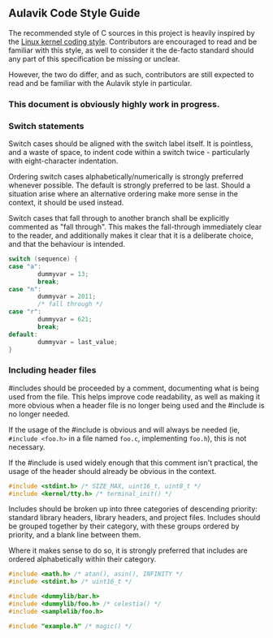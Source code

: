 ## Aulavik Code Style Guide
The recommended style of C sources in this project is heavily inspired by the
[Linux kernel coding style](https://www.kernel.org/doc/html/v4.10/process/coding-style.html).
Contributors are encouraged to read and be familiar with this style, as well to
consider it the de-facto standard should any part of this specification be 
missing or unclear.

However, the two do differ, and as such, contributors are still expected to 
read and be familiar with the Aulavik style in particular. 

### This document is obviously highly work in progress.

### Switch statements

Switch cases should be aligned with the switch label itself. It is pointless, 
and a waste of space, to indent code within a switch twice - particularly with
eight-character indentation. 

Ordering switch cases alphabetically/numerically is strongly preferred whenever
possible. The default is strongly preferred to be last. Should a situation 
arise where an alternative ordering make more sense in the context, it 
should be used instead.

Switch cases that fall through to another branch shall be explicitly commented
as "fall through". This makes the fall-through immediately clear to the reader, 
and additionally makes it clear that it is a deliberate choice, and that the 
behaviour is intended.

```c
switch (sequence) {
case "a":
        dummyvar = 13;
        break;
case "n":
        dummyvar = 2011;
        /* fall through */
case "r":
        dummyvar = 621;
        break;
default:
        dummyvar = last_value;
}
```

### Including header files

#includes should be proceeded by a comment, documenting what is being used 
from the file. This helps improve code readability, as well as making it more
obvious when a header file is no longer being used and the #include is no 
longer needed.

If the usage of the #include is obvious and will always be needed (ie, 
`#include <foo.h>` in a file named `foo.c`, implementing `foo.h`), this is not 
necessary.

If the #include is used widely enough that this comment isn't practical, the
usage of the header should already be obvious in the context.

```c
#include <stdint.h> /* SIZE_MAX, uint16_t, uint8_t */
#include <kernel/tty.h> /* terminal_init() */
```

Includes should be broken up into three categories of descending priority: 
standard library headers, library headers, and project files. Includes should
be grouped together by their category, with these groups ordered by priority, 
and a blank line between them. 

Where it makes sense to do so, it is strongly preferred that includes are 
ordered alphabetically within their category.

```c
#include <math.h> /* atan(), asin(), INFINITY */
#include <stdint.h> /* uint16_t */

#include <dummylib/bar.h> 
#include <dummylib/foo.h> /* celestia() */
#include <samplelib/foo.h>

#include "example.h" /* magic() */
```